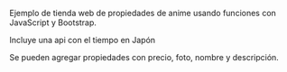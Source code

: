 
Ejemplo de tienda web de propiedades de anime usando funciones con JavaScript y  Bootstrap.

Incluye una api con el tiempo en Japón

Se pueden agregar propiedades con precio, foto, nombre y descripción.
